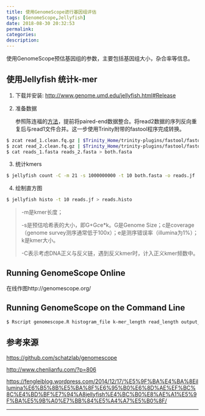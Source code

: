 ```yaml
---
title: 使用GenomeScope进行基因组评估
tags: [GenomeScope,Jellyfish]
date: 2018-08-30 20:32:53
permalink:
categories:
description:
---
```

<p class="description">使用GenomeScope预估基因组的参数，主要包括基因组大小，杂合率等信息。</p>

<!-- more -->

## 使用Jellyfish 统计k-mer

1. 下载并安装: <http://www.genome.umd.edu/jellyfish.html#Release> 

2. 准备数据

   参照陈连福的[方法](http://www.chenlianfu.com/?p=806)，提前将paired-end数据整合。将read2数据的序列反向重复后与read1文件合并。这一步使用Trinity附带的fastool程序完成转换。

```bash
$ zcat read_1.clean.fq.gz | $Trinity_Home/trinity-plugins/fastool/fastool --illumina-trinity --to-fasta > reads_1.fasta
$ zcat read_2.clean.fq.gz | $Trinity_Home/trinity-plugins/fastool/fastool --rev --illumina-trinity --to-fasta > reads_2.fasta
$ cat reads_1.fasta reads_2.fasta > both.fasta
```

3. 统计kmers 

```bash
$ jellyfish count -C -m 21 -s 1000000000 -t 10 both.fasta -o reads.jf
```

4. 绘制直方图 

```bash
$ jellyfish histo -t 10 reads.jf > reads.histo
```

>-m是kmer长度；
>
>-s是预估哈希表的大小，即G+G*c*e*k。G是Genome Size；c是coverage（genome survey测序通常低于100x）；e是测序错误率（illumina为1%）；k是kmer大小。
>
>-C表示考虑DNA正义与反义链，遇到反义kmer时，计入正义kmer频数中。

## Running GenomeScope Online

在线作图http://genomescope.org/

## Running GenomeScope on the Command Line

```bash
$ Rscript genomescope.R histogram_file k-mer_length read_length output_dir [kmer_max] [verbose]
```

## 参考来源

https://github.com/schatzlab/genomescope

http://www.chenlianfu.com/?p=806

https://fengleiblog.wordpress.com/2014/12/17/%E5%9F%BA%E4%BA%8Eillumina%E6%B5%8B%E5%BA%8F%E6%95%B0%E6%8D%AE%EF%BC%8C%E4%BD%BF%E7%94%A8jellyfish%E4%BC%B0%E8%AE%A1%E5%9F%BA%E5%9B%A0%E7%BB%84%E5%A4%A7%E5%B0%8F/

<hr />